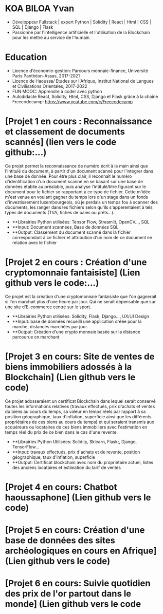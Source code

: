 # KOA BILOA Yvan 
* Développeur Fullstack | expert Python | Solidity | React | Html | CSS | SQL | Django | Flask
* Passionné par l'intelligence artificielle et l'utilisation de la Blockchain pour les mettre au service de l'humain. 

# Education
* Licence d'économie-gestion: Parcours monnaie-finance, Université Paris Panthéon-Assas, 2017-2021
* Licence de Haoussa/ Etudes sur l'Afrique, Institut National de Langues et Civilisations Orientales, 2017-2022
* FUN MOOC: Apprendre à coder avec python
* Autodidacte React, Solidity, Html, CSS, Django et Flask grâce à la chaîne Freecodecamp: https://www.youtube.com/c/Freecodecamp

# [Projet 1 en cours : Reconnaissance et classement de documents scannés] (lien vers le code github:...)

Ce projet permet la reconnaissance de numéro écrit à la main ainsi que l'intitulé du document, à partir d'un document scanné pour l'intégrer dans une base de donnée. Pour être plus clair, il reconnaît le numéro d'identification d'un document scanné en se basant sur une base de données établie au préalable, puis analyse l'intitulé/titre figurant sur le document pour le fichier se rapportant à ce type de fichier. Cette m'idée m'est venue en voulant gagner du temps lors d'un stage dans un fonds d'investissement luxembourgeois, où je perdais un temps fou à scanner des documents, les ranger dans les fichiers selon qu'ils s'apperentaient à tels types de documents (TVA, fiches de paies ou prêts...). 
* **Librairies Python utilisées: Tensor Flow, Streamlit, OpenCV..., SQL
* **Input: Document scannées, Base de données SQL
* **Output: Classement du document scanné dans la fichier correspondant à ce fichier et attribution d'un nom de ce document en relation avec le fichier

# [Projet 2 en cours : Création d'une cryptomonnaie fantaisiste] (Lien github vers le code:...)

Ce projet est la création d'une cryptomonnaie fantaisiste que l'on gagnerait si l'on marchait plus d'une heure par jour. Qui ne serait dépensable que sur une site d'E-commerce centré sur le sport. 
* **Librairies Python utilisées: Solidity, Flask, Django..., UX/UI Design 
* **Input: base de données recueilli une application créée pour la marche, distances marchées par jour. 
* **Output: Création d'une crypto monnaie basée sur la distance parcourue en marchant

# [Projet 3 en cours: Site de ventes de biens immobiliers adossés à la Blockchain] (Lien github vers le code)

Ce projet adosseraient un certificat Blockchain dans lequel serait conservé toutes les informations relatives (travaux effectués, prix d'achats et ventes du biens au cours du temps, sa valeur en temps réels par rapport à sa position géographique, taux d'inflation, superficie ainsi que les différents propriétaires de ces biens au cours du temps) et qui seraient transmis aux acquéreurs ou locataires de ces biens immobiliers avec l'estimation en temps réel du prix de ce bien dans le cas d'une revente. 
* **Librairies Python Utilisées: Solidity, Sklearn, Flask;, Django, TensorFlow...
* **Input: travaux effectués, prix d'achats et de revente, position géographique, taux d'inflation, superficie
* **Output: Certificat blockchain avec nom du propriétaire actuel, listes des anciens locataires et estimation du tarif de ventes

# [Projet 4 en cours: Chatbot haoussaphone] (Lien github vers le code)

# [Projet 5 en cours: Création d'une base de données des sites archéologiques en cours en Afrique] (Lien github vers le code)

# [Projet 6 en cours: Suivie quotidien des prix de l'or partout dans le monde] (Lien github vers le code

